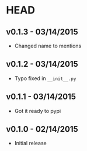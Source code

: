 # HEAD

## v0.1.3 - 03/14/2015

- Changed name to mentions

## v0.1.2 - 03/14/2015

- Typo fixed in `__init__.py`

## v0.1.1 - 03/14/2015

- Got it ready to pypi

## v0.1.0 - 02/14/2015

- Initial release
